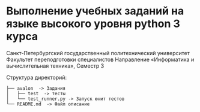 Выполнение учебных заданий на языке высокого уровня python 3 курса
=====

Санкт-Петербургский государственный политехнический университет
Факультет переподготовки специалистов
Направление «Информатика и вычислительная техника», Семестр 3

Структура директорий:

    ├── avalon  -> Задания
    │   ├── test  -> тесты
    │   └── test_runner.py -> Запуск юнит тестов
    └── README.md  -> Файл описание

